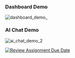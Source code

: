 ### Dashboard Demo 
![dashboard_demo_](https://github.com/user-attachments/assets/4143b5f9-5433-42dd-ac51-0c432981c0b2)

### AI Chat Demo
![ai_chat_demo_2](https://github.com/user-attachments/assets/4db5f2ad-6cc1-4536-b622-77a7a2bc2c99)



[![Review Assignment Due Date](https://classroom.github.com/assets/deadline-readme-button-22041afd0340ce965d47ae6ef1cefeee28c7c493a6346c4f15d667ab976d596c.svg)](https://classroom.github.com/a/SRjF4MTM)
